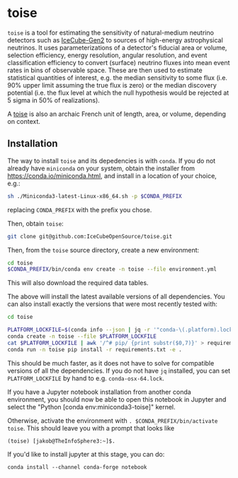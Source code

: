 # toise

`toise` is a tool for estimating the sensitivity of natural-medium
neutrino detectors such as [IceCube-Gen2](https://www.icecube-gen2.de/) to
sources of high-energy astrophysical neutrinos. It uses parameterizations of a
detector's fiducial area or volume, selection efficiency, energy resolution,
angular resolution, and event classification efficiency to convert (surface)
neutrino fluxes into mean event rates in bins of observable space. These are
then used to estimate statistical quantities of interest, e.g. the median
sensitivity to some flux (i.e. 90% upper limit assuming the true flux is zero)
or the median discovery potential (i.e. the flux level at which the null
hypothesis would be rejected at 5 sigma in 50% of realizations).

A [toise](https://en.wikipedia.org/wiki/Toise) is also an archaic French unit of
length, area, or volume, depending on context.

## Installation

The way to install `toise` and its depedencies is
with `conda`. If you do not already have `miniconda` on your system, obtain the
installer from https://conda.io/miniconda.html, and install in a location of
your choice, e.g.:

```sh
sh ./Miniconda3-latest-Linux-x86_64.sh -p $CONDA_PREFIX
```

replacing `CONDA_PREFIX` with the prefix you chose.

Then, obtain `toise`:

```sh
git clone git@github.com:IceCubeOpenSource/toise.git
```

Then, from the `toise` source directory, create a new environment:
```sh
cd toise
$CONDA_PREFIX/bin/conda env create -n toise --file environment.yml
```

This will also download the required data tables.

The above will install the latest available versions of all dependencies. You can also install exactly the versions that were most recently tested with:
```sh
cd toise

PLATFORM_LOCKFILE=$(conda info --json | jq -r '"conda-\(.platform).lock"')
conda create -n toise --file $PLATFORM_LOCKFILE
cat $PLATFORM_LOCKFILE | awk '/^# pip/ {print substr($0,7)}' > requirements.txt
conda run -n toise pip install -r requirements.txt -e .
```
This should be much faster, as it does not have to solve for compatible versions of all the dependencies. If you do not have `jq` installed, you can set `PLATFORM_LOCKFILE` by hand to e.g. `conda-osx-64.lock`.

If you have a Jupyter notebook installation from another conda environment, you should now be able to open this notebook in Jupyter and select the "Python [conda env:miniconda3-toise]" kernel.

Otherwise, activate the environment with `. $CONDA_PREFIX/bin/activate toise`. This should leave you with a prompt that looks like
```
(toise) [jakob@TheInfoSphere3:~]$.
```

If you'd like to install jupyter at this stage, you can do: 
```
conda install --channel conda-forge notebook
```


